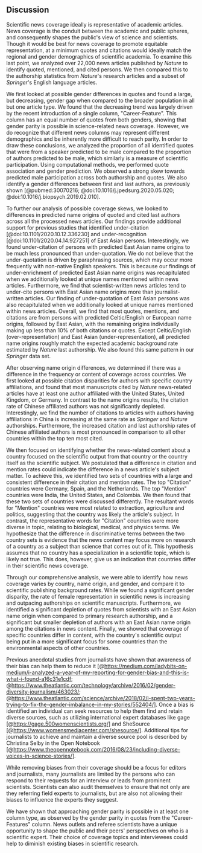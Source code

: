 ## Discussion
 
Scientific news coverage ideally is representative of academic articles.
News coverage is the conduit between the academic and public spheres, and consequently shapes the public's view of science and scientists.
Though it would be best for news coverage to promote equitable representation, at a minimum quotes and citations would ideally match the regional and gender demographics of scientific academia.
To examine this last point, we analyzed over 22,000 news articles published by _Nature_ to identify quoted, mentioned, and cited persons.
We then compared this to the authorship statistics from _Nature_'s research articles and a subset of _Springer_'s English language articles.

We first looked at possible gender differences in quotes and found a large, but decreasing, gender gap when compared to the broader population in all but one article type.
We found that the decreasing trend was largely driven by the recent introduction of a single column, "Career-Feature".
This column has an equal number of quotes from both genders, showing that gender parity is possible in science-related news coverage.
However, we do recognize that different news columns may represent different demographics and be inherently more difficult to reach parity.
In order to draw these conclusions, we analyzed the proportion of all identified quotes that were from a speaker predicted to be male compared to the proportion of authors predicted to be male, which similarly is a measure of scientific participation.
Using computational methods, we performed quote association and gender prediction.
We observed a strong skew towards predicted male participation across both authorship and quotes.
We also identify a gender differences between first and last authors, as previously shown [@pubmed:30070216; @doi:10.1016/j.jpedsurg.2020.05.020; @doi:10.1016/j.biopsych.2019.02.010].
 
To further our analysis of possible coverage skews, we looked to differences in predicted name origins of quoted and cited last authors across all the processed news articles.
Our findings provide additional support for previous studies that identified under-citation [@doi:10.1101/2020.10.12.336230] and under-recognition [@doi:10.1101/2020.04.14.927251] of East Asian persons.
Interestingly, we found under-citation of persons with predicted East Asian name origins to be much less pronounced than under-quotation.
We do not believe that the under-quotation is driven by paraphrasing sources, which may occur more frequently with non-native English speakers.
This is because our findings of under-enrichment of predicted East Asian name origins was recapitulated when we additionally looked at unique names mentioned within news articles.
Furthermore, we find that scientist-written news articles tend to under-cite persons with East Asian name origins more than journalist-written articles.
Our finding of under-quotation of East Asian persons was also recapitulated when we additionally looked at unique names mentioned within news articles.
Overall, we find that most quotes, mentions, and citations are from persons with predicted Celtic/English or European name origins, followed by East Asian, with the remaining origins individually making up less than 10% of both citations or quotes.
Except Celtic/English (over-representation) and East Asian (under-representation), all predicted name origins roughly match the expected academic background rate estimated by _Nature_ last authorship.
We also found this same pattern in our _Springer_ data set.
 
After observing name origin differences, we determined if there was a difference in the frequency or content of coverage across countries.
We first looked at possible citation disparities for authors with specific country affiliations, and found that most manuscripts cited by _Nature_ news-related articles have at least one author affiliated with the United States, United Kingdom, or Germany.
In contrast to the name origins results, the citation rate of Chinese affiliated authors was not significantly depleted.
Interestingly, we find the number of citations to articles with authors having affiliations in China is increasing at the same rate as _Springer_ and _Nature_ authorships.
Furthermore, the increased citation and last authorship rates of Chinese affiliated authors is most pronounced in comparison to all other countries within the top ten most cited. 

We then focused on identifying whether the news-related content about a country focused on the scientific output from that country or the country itself as the scientific subject.
We postulated that a difference in citation and mention rates could indicate the difference in a news article's subject matter.
To achieve this, we identified two sets of countries with a large and consistent difference in their citation and mention rates.
The top "Citation" countries were Germany, Spain, and the Netherlands.
The top "Mention" countries were India, the United States, and Colombia.
We then found that these two sets of countries were discussed differently.
The resultant words for "Mention" countries were most related to extraction, agriculture and politics, suggesting that the country was likely the article's subject.
In contrast, the representative words for "Citation" countries were more diverse in topic, relating to biological, medical, and physics terms.
We hypothesize that the difference in discriminative terms between the two country sets is evidence that the news content may focus more on research of a country as a subject than science that comes out of it.
This hypothesis assumes that no country has a specialization in a scientific topic, which is likely not true.
This does, however, give us an indication that countries differ in their scientific news coverage.
 
 
Through our comprehensive analysis, we were able to identify how news coverage varies by country, name origin, and gender, and compare it to scientific publishing background rates.
While we found a significant gender disparity, the rate of female representation in scientific news is increasing and outpacing authorships on scientific manuscripts.
Furthermore, we identified a significant depletion of quotes from scientists with an East Asian name origin when compared to primary research authorship, and a significant but smaller depletion of authors with an East Asian name origin among the citations in news content.
Finally, we showed that coverage of specific countries differ in content, with the country's scientific output being put in a more significant focus for some countries than the environmental aspects of other countries.

Previous anecdotal studies from journalists have shown that awareness of their bias can help them to reduce it [@https://medium.com/ladybits-on-medium/i-analyzed-a-year-of-my-reporting-for-gender-bias-and-this-is-what-i-found-a16c31e1cdf; @https://www.theatlantic.com/technology/archive/2016/02/gender-diversity-journalism/463023/; @https://www.theatlantic.com/science/archive/2018/02/i-spent-two-years-trying-to-fix-the-gender-imbalance-in-my-stories/552404/].
Once a bias is identified an individual can seek resources to help them find and retain diverse sources, such as utilizing international expert databases like gage [@https://gage.500womenscientists.org/] and SheSource [@https://www.womensmediacenter.com/shesource/].
Additional tips for journalists to achieve and maintain a diverse source pool is described by Christina Selby in the Open Notebook [@https://www.theopennotebook.com/2016/08/23/including-diverse-voices-in-science-stories/].

While removing biases from their coverage should be a focus for editors and journalists, many journalists are limited by the persons who can respond to their requests for an interview or leads from prominent scientists.
Scientists can also audit themselves to ensure that not only are they referring field experts to journalists, but are also not allowing their biases to influence the experts they suggest. 
<!-- CUT Furthermore, since news coverage is accountable to their readership, it presents the opportunity to represent scientific perspectives that are more diverse than observed in academic publishing. !-->
We have shown that approaching gender parity is possible in at least one column type, as observed by the gender parity in quotes from the "Career-Features" column.
News outlets and referee scientists have a unique opportunity to shape the public and their peers' perspectives on who is a scientific expert.
Their choice of coverage topics and interviewees could help to diminish existing biases in scientific research.
